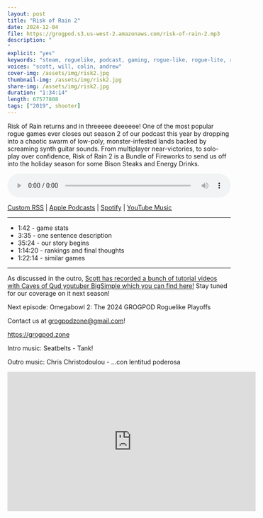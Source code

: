```yaml
---
layout: post
title: "Risk of Rain 2"
date: 2024-12-04
file: https://grogpod.s3.us-west-2.amazonaws.com/risk-of-rain-2.mp3
description: "
"
explicit: "yes" 
keywords: "steam, roguelike, podcast, gaming, rogue-like, rogue-lite, roguelite"
voices: "scott, will, colin, andrew"
cover-img: /assets/img/risk2.jpg
thumbnail-img: /assets/img/risk2.jpg
share-img: /assets/img/risk2.jpg
duration: "1:34:14"
length: 67577808 
tags: ["2019", shooter]
---
```


Risk of Rain returns and in threeeee deeeeee! One of the most popular rogue games ever closes out season 2 of our podcast this year by dropping into a chaotic swarm of low-poly, monster-infested lands backed by screaming synth guitar sounds. From multiplayer near-victories, to solo-play over confidence, Risk of Rain 2 is a Bundle of Fireworks to send us off into the holiday season for some Bison Steaks and Energy Drinks. 


<div class="container">
  <audio controls style="width: 100%;">
    <source src="https://grogpod.s3.us-west-2.amazonaws.com/risk-of-rain-2.mp3" type="audio/mpeg">
  </audio>
</div>

[Custom RSS](https://grogpod.zone/feed.xml) | [Apple Podcasts](https://podcasts.apple.com/us/podcast/grogpod/id1650474911) | [Spotify](https://open.spotify.com/show/655SEhPUWIC77oO3hILe0b) | [YouTube Music](https://music.youtube.com/playlist?list=PL-ShOmyMvd4jYFChE6tgj0JYG8RKK4xe0) 

---
* 1:42 - game stats
* 3:35 - one sentence description
* 35:24 - our story begins
* 1:14:20 - rankings and final thoughts
* 1:22:14 - similar games

---

As discussed in the outro, [Scott has recorded a bunch of tutorial videos with Caves of Qud youtuber BigSimple which you can find here!](https://www.youtube.com/watch?v=1sOEBoRN1S8&list=PLXr3aFsuMON_9BNjVKplmLvwC51J6yCwG&index=1) Stay tuned for our coverage on it next season!


Next episode: Omegabowl 2: The 2024 GROGPOD Roguelike Playoffs

Contact us at grogpodzone@gmail.com!

https://grogpod.zone

Intro music: Seatbelts - Tank!

Outro music: Chris Christodoulou - …con lentitud poderosa 

<div class="embed-responsive embed-responsive-16by9">
<iframe width="560" height="315" src="https://www.youtube.com/embed/NELIeTUyPnE" title="YouTube video player" frameborder="0" allow="accelerometer; autoplay; clipboard-write; encrypted-media; gyroscope; picture-in-picture" allowfullscreen></iframe>
</div>
